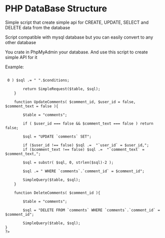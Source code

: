 # PHP DataBase Structure
Simple script that create simple api for CREATE, UPDATE, SELECT and DELETE data from the database

Script compatible with mysql database but you can easily convert to any other database

You crate in PhpMyAdmin your database. And use this script to create simple API for it

Example:
<code>
<?php

//// TABLE: comments AUTO GENERATED API

	function InsertComments( $user_id, $comment_text ){

		$table = "comments";

		$row ["comment_id"] = "NULL";
		$row ["user_id"] = $user_id; //int(11);
		$row ["comment_text"] = $comment_text; //text;

		InsertRowArray($table, $row);
	}

	function SelectComments( $columns = "*", $conditions = "" ){

		$table = "comments";

		$sql = "SELECT ".$columns." FROM ".$table;

		if ( strlen($conditions) > 0 ) $sql .= " ".$conditions;

		return SimpleRequest($table, $sql);
	}

	function UpdateComments( $comment_id, $user_id = false,  $comment_text = false ){

		$table = "comments";

		if ( $user_id === false && $comment_text === false ) return false;

		$sql = "UPDATE `comments` SET";

		if ($user_id !== false) $sql .=  "`user_id` = $user_id,";
		if ($comment_text !== false) $sql .=  "`comment_text` = $comment_text,";

		$sql = substr( $sql, 0, strlen($sql)-2 );

		$sql .= " WHERE `comments`.`comment_id` = $comment_id";

		SimpleQuery($table, $sql);
	}

	function DeleteComments( $comment_id ){

		$table = "comments";

		$sql = "DELETE FROM `comments` WHERE `comments`.`comment_id` = $comment_id";

		SimpleQuery($table, $sql);
}
?>
</code>
